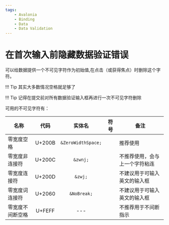```yaml
---
tags:
    - Avalonia
    - Binding
    - Data
    - Data Validation
---
```


# 在首次输入前隐藏数据验证错误

可以给数据提供一个不可见字符作为初始值,在点击（或获得焦点）时删除这个字符。

!!! Tip
    其实大多数情况空格就足够了

!!! Tip
    记得在提交前对所有数据验证输入框再进行一次不可见字符删除

可用的不可见字符有：

| 名称             |  代码  |       实体名       | 符号 | 备注                           |
| ---------------- | :----: | :----------------: | :--: | ------------------------------ |
| 零宽度空格       | U+200B | `&ZeroWidthSpace;` | `​`  | 推荐使用                       |
| 零宽度非连接符   | U+200C |      `&zwnj;`      | `‌`  | 不推荐使用，会与上一个字符粘连 |
| 零宽度连接符     | U+200D |      `&zwj;`       | `‍`  | 不建议用于可输入英文的输入框   |
| 零宽度词连接符   | U+2060 |    `&NoBreak;`     | `⁠`  | 不建议用于可输入英文的输入框   |
| 零宽度不间断空格 | U+FEFF |        ---         | `﻿`  | 不推荐用于不间断指示           |
